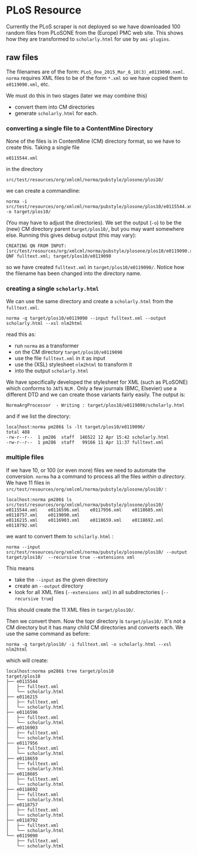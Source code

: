 # PLoS Resource

Currently the PLoS scraper is not deployed so we have downloaded 100 random files from PLoSONE from the (Europe) PMC web site. This shows how they are transformed to `scholarly.html` for use by `ami-plugins`. 

## raw files 

The filenames are of the form: `PLoS_One_2015_Mar_6_10(3)_e0119090.nxml`. `norma` requires XML files to be of the form `*.xml` so we have copied them to `e0119090.xml`, etc.

We must do this in two stages (later we may combine this)
 * convert them into CM directories 
 * generate `scholarly.html` for each.
 
### converting a single file to a ContentMine Directory

None of the files is in ContentMine (CM) directory format, so we have to create this. Taking a single file

```
e0115544.xml
```
in the directory
```
src/test/resources/org/xmlcml/norma/pubstyle/plosone/plos10/
```

we can create a commandline:
```
norma -i src/test/resources/org/xmlcml/norma/pubstyle/plosone/plos10/e0115544.xml -o target/plos10/
```

(You may  have to adjust the directories). We set the output (`-o`) to be the (new) CM directory parent `target/plos10/`, but you may
want somewhere else. Running this gives debug output (this may vary):
```
CREATING QN FROM INPUT:[src/test/resources/org/xmlcml/norma/pubstyle/plosone/plos10/e0119090.xml]
QNF fulltext.xml; target/plos10/e0119090
```
so we have created `fulltext.xml` in `target/plos10/e0119090/`. Notice how the filename has been changed into the directory name.

### creating a single `scholarly.html`

We can use the same directory and create a `scholarly.html` from the `fulltext.xml`.

```
norma -q target/plos10/e0119090 --input fulltext.xml --output scholarly.html --xsl nlm2html
```

read this as:
 * run `norma` as a transformer
 * on the CM directory `target/plos10/e0119090`
 * use the file `fulltext.xml` in it as input
 * use the (XSL) stylesheet `nlm2html` to transform it
 * into the output `scholarly.html`

We have specifically developed the stylesheet for XML (such as PLoSONE) which conforms to `JATS` `NLM` . Only a few journals (BMC, Elsevier) use a different DTD and we can create those variants fairly easily. The output is:

```
NormaArgProcessor  - Writing : target/plos10/e0119090/scholarly.html
```
and if we list the directory:
```
localhost:norma pm286$ ls -lt target/plos10/e0119090/
total 488
-rw-r--r--  1 pm286  staff  146522 12 Apr 15:42 scholarly.html
-rw-r--r--  1 pm286  staff   99166 11 Apr 11:37 fulltext.xml
```

### multiple files

If we have 10, or 100 (or even more) files we need to automate the conversion. `norma` ha a command to process all the files *within a directory*. We have 11 files in `src/test/resources/org/xmlcml/norma/pubstyle/plosone/plos10/` :
```
localhost:norma pm286$ ls src/test/resources/org/xmlcml/norma/pubstyle/plosone/plos10/
e0115544.xml	e0116596.xml	e0117956.xml	e0118685.xml	e0118757.xml	e0119090.xml
e0116215.xml	e0116903.xml	e0118659.xml	e0118692.xml	e0118792.xml
```
we want to convert them to `schilarly.html` :
```
norma --input src/test/resources/org/xmlcml/norma/pubstyle/plosone/plos10/ --output target/plos10/  --recursive true --extensions xml
```
This means 
 * take the `--input` as the given directory
 * create an `--output` directory
 * look for all XML files (`--extensions xml`) in all subdirectories (`--recursive true`)

This should create the 11 XML files in `target/plos10/`.

Then we convert them. Now the topr directory is `target/plos10/`. It's not a CM directory but it has many child CM directories and converts each. We use the same command as before:
```
norma -q target/plos10/ -i fulltext.xml -o scholarly.html --xsl nlm2html
```
which will create:

```
localhost:norma pm286$ tree target/plos10
target/plos10
├── e0115544
│   ├── fulltext.xml
│   └── scholarly.html
├── e0116215
│   ├── fulltext.xml
│   └── scholarly.html
├── e0116596
│   ├── fulltext.xml
│   └── scholarly.html
├── e0116903
│   ├── fulltext.xml
│   └── scholarly.html
├── e0117956
│   ├── fulltext.xml
│   └── scholarly.html
├── e0118659
│   ├── fulltext.xml
│   └── scholarly.html
├── e0118685
│   ├── fulltext.xml
│   └── scholarly.html
├── e0118692
│   ├── fulltext.xml
│   └── scholarly.html
├── e0118757
│   ├── fulltext.xml
│   └── scholarly.html
├── e0118792
│   ├── fulltext.xml
│   └── scholarly.html
└── e0119090
    ├── fulltext.xml
    └── scholarly.html
```


 